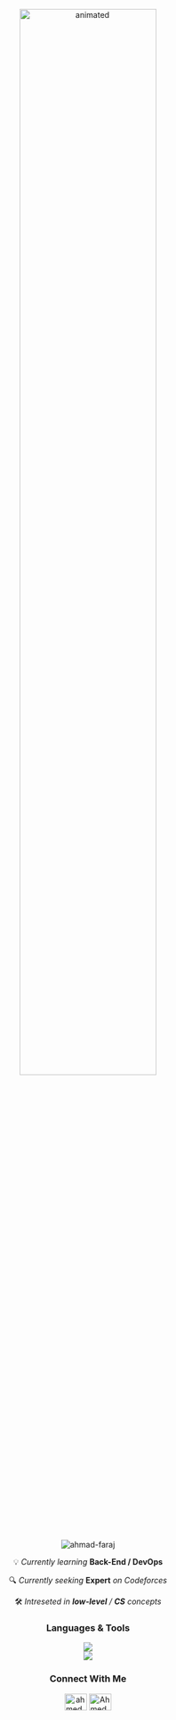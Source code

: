 <p align="center">
  <img src="https://github.com/Ahmad-Faraj/Ahmad-Faraj/assets/148560615/4c71522d-263c-4a72-a5fb-30154136986a" alt="animated" width="70%"/>
</p>

<p align="center"> <img src="https://komarev.com/ghpvc/?username=ahmad-faraj&label=Profile%20views&color=1a1a1a&style=for-the-badge" alt="ahmad-faraj" /> </p>

<p align="center">💡 <i>Currently learning </i><b>Back-End / DevOps</b><i></i></p>
<p align="center">🔍 <i>Currently seeking </i><b>Expert</b><i> on Codeforces</i></p>
<p align="center">🛠️ <i>Intreseted in <b>low-level</b> / <b>CS</b> concepts</i></p>

<h3 align="center">Languages & Tools</h3>
<p align="center">
  <a href="https://skillicons.dev">
    <img src="https://skillicons.dev/icons?i=cpp,java,python,javascript,html,css" />
    <br>
    <img src="https://skillicons.dev/icons?i=nodejs,express,mysql,postgresql,mongodb" />
  </a>
</p>
<h3 align="center">Connect With Me</h3>
<p align="center">
<a href="https://codeforces.com/profile/ahmed_faraj" target="blank"><img align="center" src="https://raw.githubusercontent.com/rahuldkjain/github-profile-readme-generator/master/src/images/icons/Social/codeforces.svg" alt="ahmed_faraj" height="30" width="40" /></a>
<a href="https://www.leetcode.com/Ahmed_Faraj" target="blank"><img align="center" src="https://raw.githubusercontent.com/rahuldkjain/github-profile-readme-generator/master/src/images/icons/Social/leet-code.svg" alt="Ahmed_Faraj" height="30" width="40" /></a>
</p>
